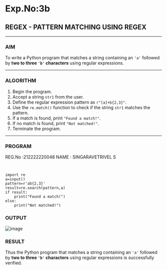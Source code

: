 # Exp.No:3b  
## REGEX - PATTERN MATCHING USING REGEX

---

### AIM  
To write a Python program that matches a string containing an `'a'` followed by **two to three `'b'` characters** using regular expressions.

---

### ALGORITHM

1. Begin the program.  
2. Accept a string `str1` from the user.  
3. Define the regular expression pattern as `r"[a]+b{2,3}"`.  
4. Use the `re.match()` function to check if the string `str1` matches the pattern.  
5. If a match is found, print `"Found a match!"`.  
6. If no match is found, print `"Not matched!"`.  
7. Terminate the program.

---

### PROGRAM
REG.No :212222220048
NAME : SINGARAVETRIVEL S
```


import re
a=input()
pattern=r'ab{2,3}'
result=re.search(pattern,a)
if result:
    print("Found a match!")
else:
    print("Not matched!")
 ```   
### OUTPUT
![image](https://github.com/user-attachments/assets/e32f9d76-cb05-49a3-b13e-b856c6f4a37c)


### RESULT
Thus the Python program that matches a string containing an `'a'` followed by **two to three `'b'` characters** using regular expressions is successfully verified.
